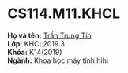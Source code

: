 # CS114.M11.KHCL
<b>Họ và tên:</b> [Trần Trung Tín](https://www.facebook.com/tttin23.9)</br>
<b>Lớp:</b> KHCL2019.3</br>
<b>Khóa:</b> K14(2019)</br>
<b>Ngành:</b> Khoa học máy tính
hihi